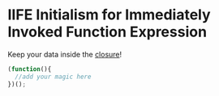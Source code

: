 # IIFE Initialism for Immediately Invoked Function Expression

Keep your data inside the [closure](JS-Closures)!

```js
(function(){
  //add your magic here
})();
```
